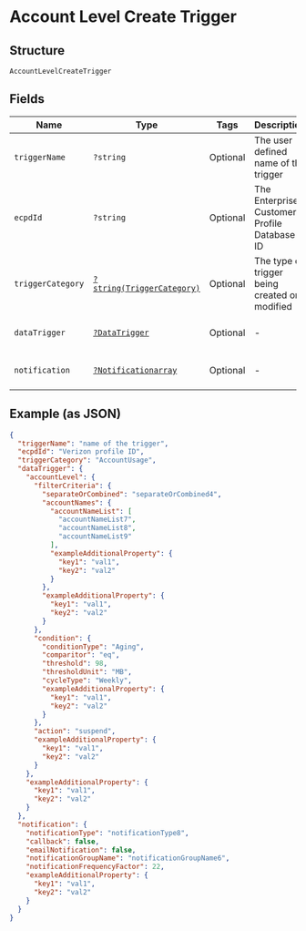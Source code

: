 
# Account Level Create Trigger

## Structure

`AccountLevelCreateTrigger`

## Fields

| Name | Type | Tags | Description | Getter | Setter |
|  --- | --- | --- | --- | --- | --- |
| `triggerName` | `?string` | Optional | The user defined name of the trigger | getTriggerName(): ?string | setTriggerName(?string triggerName): void |
| `ecpdId` | `?string` | Optional | The Enterprise Customer Profile Database ID | getEcpdId(): ?string | setEcpdId(?string ecpdId): void |
| `triggerCategory` | [`?string(TriggerCategory)`](../../doc/models/trigger-category.md) | Optional | The type of trigger being created or modified | getTriggerCategory(): ?string | setTriggerCategory(?string triggerCategory): void |
| `dataTrigger` | [`?DataTrigger`](../../doc/models/data-trigger.md) | Optional | - | getDataTrigger(): ?DataTrigger | setDataTrigger(?DataTrigger dataTrigger): void |
| `notification` | [`?Notificationarray`](../../doc/models/notificationarray.md) | Optional | - | getNotification(): ?Notificationarray | setNotification(?Notificationarray notification): void |

## Example (as JSON)

```json
{
  "triggerName": "name of the trigger",
  "ecpdId": "Verizon profile ID",
  "triggerCategory": "AccountUsage",
  "dataTrigger": {
    "accountLevel": {
      "filterCriteria": {
        "separateOrCombined": "separateOrCombined4",
        "accountNames": {
          "accountNameList": [
            "accountNameList7",
            "accountNameList8",
            "accountNameList9"
          ],
          "exampleAdditionalProperty": {
            "key1": "val1",
            "key2": "val2"
          }
        },
        "exampleAdditionalProperty": {
          "key1": "val1",
          "key2": "val2"
        }
      },
      "condition": {
        "conditionType": "Aging",
        "comparitor": "eq",
        "threshold": 98,
        "thresholdUnit": "MB",
        "cycleType": "Weekly",
        "exampleAdditionalProperty": {
          "key1": "val1",
          "key2": "val2"
        }
      },
      "action": "suspend",
      "exampleAdditionalProperty": {
        "key1": "val1",
        "key2": "val2"
      }
    },
    "exampleAdditionalProperty": {
      "key1": "val1",
      "key2": "val2"
    }
  },
  "notification": {
    "notificationType": "notificationType8",
    "callback": false,
    "emailNotification": false,
    "notificationGroupName": "notificationGroupName6",
    "notificationFrequencyFactor": 22,
    "exampleAdditionalProperty": {
      "key1": "val1",
      "key2": "val2"
    }
  }
}
```

